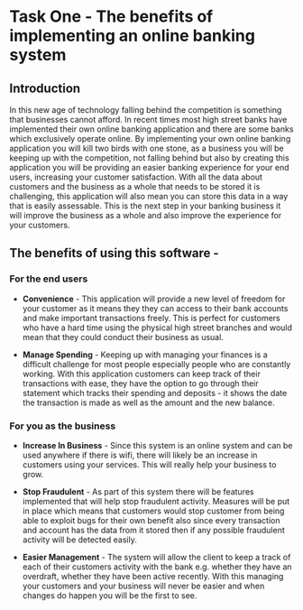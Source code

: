 # Task One - The benefits of implementing an online banking system

## Introduction

In this new age of technology falling behind the competition is something that businesses cannot afford. In recent times most high street banks have implemented their own online banking application and there are some banks which exclusively operate online. By implementing your own online banking application you will kill two birds with one stone, as a business you will be keeping up with the competition, not falling behind but also by creating this application you will be providing an easier banking experience for your end users, increasing your customer satisfaction. With all the data about customers and the business as a whole that needs to be stored it is challenging, this application will also mean you can store this data in a way that is easily assessable. This is the next step in your banking business it will improve the business as a whole and also improve the experience for your customers.

## The benefits of using this software -

### For the end users

- **Convenience** - This application will provide a new level of freedom for your customer as it means they they can access to their bank accounts and make important transactions freely. This is perfect for customers who have a hard time using the physical high street branches and would mean that they could conduct their business as usual.

- **Manage Spending** - Keeping up with managing your finances is a difficult challenge for most people especially people who are constantly working. With this application customers can keep track of their transactions with ease, they have the option to go through their statement which tracks their spending and deposits - it shows the date the transaction is made as well as the amount and the new balance.

### For you as the business

- **Increase In Business** - Since this system is an online system and can be used anywhere if there is wifi, there will likely be an increase in customers using your services. This will really help your business to grow.

- **Stop Fraudulent** - As part of this system there will be features implemented that will help stop fraudulent activity. Measures will be put in place which means that customers would stop customer from being able to exploit bugs for their own benefit also since every transaction and account has the data from it stored then if any possible fraudulent activity will be detected easily. 

- **Easier Management** - The system will allow the client to keep a track of each of their customers activity with the bank e.g. whether they have an overdraft, whether they have been active recently. With this managing your customers and your business will never be easier and when changes do happen you will be the first to see.
  

